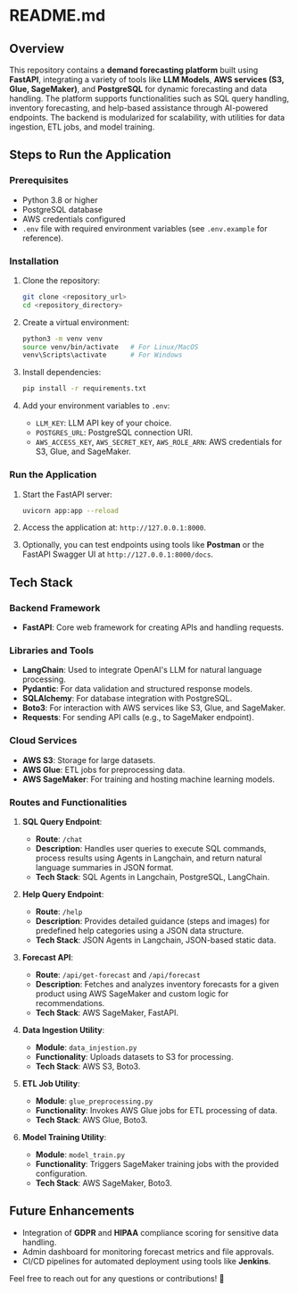 # README.md

## Overview

This repository contains a **demand forecasting platform** built using **FastAPI**, integrating a variety of tools like **LLM Models**, **AWS services (S3, Glue, SageMaker)**, and **PostgreSQL** for dynamic forecasting and data handling. The platform supports functionalities such as SQL query handling, inventory forecasting, and help-based assistance through AI-powered endpoints. The backend is modularized for scalability, with utilities for data ingestion, ETL jobs, and model training.

## Steps to Run the Application

### Prerequisites
- Python 3.8 or higher
- PostgreSQL database
- AWS credentials configured
- `.env` file with required environment variables (see `.env.example` for reference).

### Installation

1. Clone the repository:
   ```bash
   git clone <repository_url>
   cd <repository_directory>
   ```

2. Create a virtual environment:
   ```bash
   python3 -m venv venv
   source venv/bin/activate   # For Linux/MacOS
   venv\Scripts\activate      # For Windows
   ```

3. Install dependencies:
   ```bash
   pip install -r requirements.txt
   ```

4. Add your environment variables to `.env`:
   - `LLM_KEY`: LLM API key of your choice.
   - `POSTGRES_URL`: PostgreSQL connection URI.
   - `AWS_ACCESS_KEY`, `AWS_SECRET_KEY`, `AWS_ROLE_ARN`: AWS credentials for S3, Glue, and SageMaker.

### Run the Application
1. Start the FastAPI server:
   ```bash
   uvicorn app:app --reload
   ```

2. Access the application at: `http://127.0.0.1:8000`.

3. Optionally, you can test endpoints using tools like **Postman** or the FastAPI Swagger UI at `http://127.0.0.1:8000/docs`.

## Tech Stack

### Backend Framework
- **FastAPI**: Core web framework for creating APIs and handling requests.

### Libraries and Tools
- **LangChain**: Used to integrate OpenAI's LLM for natural language processing.
- **Pydantic**: For data validation and structured response models.
- **SQLAlchemy**: For database integration with PostgreSQL.
- **Boto3**: For interaction with AWS services like S3, Glue, and SageMaker.
- **Requests**: For sending API calls (e.g., to SageMaker endpoint).

### Cloud Services
- **AWS S3**: Storage for large datasets.
- **AWS Glue**: ETL jobs for preprocessing data.
- **AWS SageMaker**: For training and hosting machine learning models.

### Routes and Functionalities

1. **SQL Query Endpoint**:
   - **Route**: `/chat`
   - **Description**: Handles user queries to execute SQL commands, process results using Agents in Langchain, and return natural language summaries in JSON format.
   - **Tech Stack**: SQL Agents in Langchain, PostgreSQL, LangChain.

2. **Help Query Endpoint**:
   - **Route**: `/help`
   - **Description**: Provides detailed guidance (steps and images) for predefined help categories using a JSON data structure.
   - **Tech Stack**: JSON Agents in Langchain, JSON-based static data.

3. **Forecast API**:
   - **Route**: `/api/get-forecast` and `/api/forecast`
   - **Description**: Fetches and analyzes inventory forecasts for a given product using AWS SageMaker and custom logic for recommendations.
   - **Tech Stack**: AWS SageMaker, FastAPI.

4. **Data Ingestion Utility**:
   - **Module**: `data_injestion.py`
   - **Functionality**: Uploads datasets to S3 for processing.
   - **Tech Stack**: AWS S3, Boto3.

5. **ETL Job Utility**:
   - **Module**: `glue_preprocessing.py`
   - **Functionality**: Invokes AWS Glue jobs for ETL processing of data.
   - **Tech Stack**: AWS Glue, Boto3.

6. **Model Training Utility**:
   - **Module**: `model_train.py`
   - **Functionality**: Triggers SageMaker training jobs with the provided configuration.
   - **Tech Stack**: AWS SageMaker, Boto3.

## Future Enhancements
- Integration of **GDPR** and **HIPAA** compliance scoring for sensitive data handling.
- Admin dashboard for monitoring forecast metrics and file approvals.
- CI/CD pipelines for automated deployment using tools like **Jenkins**.

Feel free to reach out for any questions or contributions! 🚀